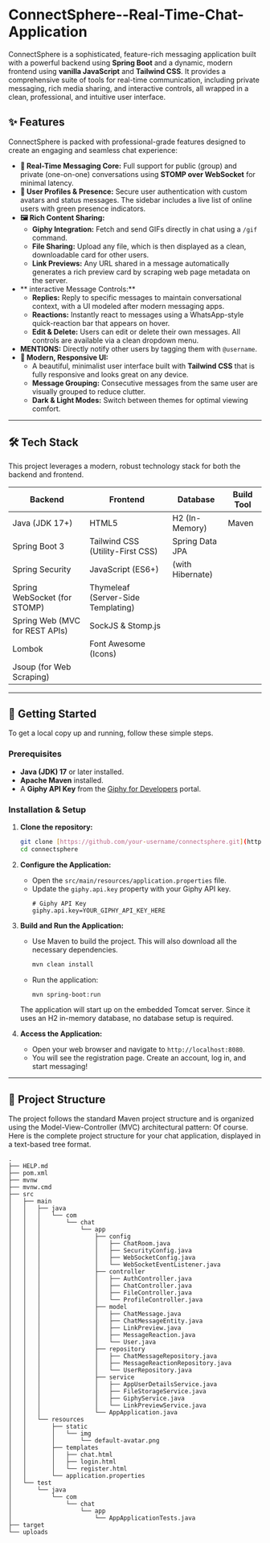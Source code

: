 # ConnectSphere--Real-Time-Chat-Application

ConnectSphere is a sophisticated, feature-rich messaging application built with a powerful backend using **Spring Boot** and a dynamic, modern frontend using **vanilla JavaScript** and **Tailwind CSS**. It provides a comprehensive suite of tools for real-time communication, including private messaging, rich media sharing, and interactive controls, all wrapped in a clean, professional, and intuitive user interface.


## ✨ Features

ConnectSphere is packed with professional-grade features designed to create an engaging and seamless chat experience:

* **💬 Real-Time Messaging Core:** Full support for public (group) and private (one-on-one) conversations using **STOMP over WebSocket** for minimal latency.
* **👤 User Profiles & Presence:** Secure user authentication with custom avatars and status messages. The sidebar includes a live list of online users with green presence indicators.
* **🖼️ Rich Content Sharing:**
    * **Giphy Integration:** Fetch and send GIFs directly in chat using a `/gif` command.
    * **File Sharing:** Upload any file, which is then displayed as a clean, downloadable card for other users.
    * **Link Previews:** Any URL shared in a message automatically generates a rich preview card by scraping web page metadata on the server.
* ** interactive Message Controls:**
    * **Replies:** Reply to specific messages to maintain conversational context, with a UI modeled after modern messaging apps.
    * **Reactions:** Instantly react to messages using a WhatsApp-style quick-reaction bar that appears on hover.
    * **Edit & Delete:** Users can edit or delete their own messages. All controls are available via a clean dropdown menu.
* **MENTIONS:** Directly notify other users by tagging them with `@username`.
* **💎 Modern, Responsive UI:**
    * A beautiful, minimalist user interface built with **Tailwind CSS** that is fully responsive and looks great on any device.
    * **Message Grouping:** Consecutive messages from the same user are visually grouped to reduce clutter.
    * **Dark & Light Modes:** Switch between themes for optimal viewing comfort.

---

## 🛠️ Tech Stack

This project leverages a modern, robust technology stack for both the backend and frontend.

| Backend                        | Frontend                           | Database               | Build Tool |
| ------------------------------ | ---------------------------------- | ---------------------- | ---------- |
| Java (JDK 17+)                 | HTML5                              | H2 (In-Memory)         | Maven      |
| Spring Boot 3                  | Tailwind CSS (Utility-First CSS)   | Spring Data JPA        |            |
| Spring Security                | JavaScript (ES6+)                  | (with Hibernate)       |            |
| Spring WebSocket (for STOMP)   | Thymeleaf (Server-Side Templating) |                        |            |
| Spring Web (MVC for REST APIs) | SockJS & Stomp.js                  |                        |            |
| Lombok                         | Font Awesome (Icons)               |                        |            |
| Jsoup (for Web Scraping)       |                                    |                        |            |

---

## 🚀 Getting Started

To get a local copy up and running, follow these simple steps.

### **Prerequisites**

* **Java (JDK) 17** or later installed.
* **Apache Maven** installed.
* A **Giphy API Key** from the [Giphy for Developers](https://developers.giphy.com/) portal.

### **Installation & Setup**

1.  **Clone the repository:**
    ```sh
    git clone [https://github.com/your-username/connectsphere.git](https://github.com/your-username/connectsphere.git)
    cd connectsphere
    ```

2.  **Configure the Application:**
    * Open the `src/main/resources/application.properties` file.
    * Update the `giphy.api.key` property with your Giphy API key.
        ```properties
        # Giphy API Key
        giphy.api.key=YOUR_GIPHY_API_KEY_HERE
        ```

3.  **Build and Run the Application:**
    * Use Maven to build the project. This will also download all the necessary dependencies.
        ```sh
        mvn clean install
        ```
    * Run the application:
        ```sh
        mvn spring-boot:run
        ```
    The application will start up on the embedded Tomcat server. Since it uses an H2 in-memory database, no database setup is required.

4.  **Access the Application:**
    * Open your web browser and navigate to `http://localhost:8080`.
    * You will see the registration page. Create an account, log in, and start messaging!

---

## 📂 Project Structure

The project follows the standard Maven project structure and is organized using the Model-View-Controller (MVC) architectural pattern:
Of course. Here is the complete project structure for your chat application, displayed in a text-based tree format.

```
.
├── HELP.md
├── pom.xml
├── mvnw
├── mvnw.cmd
├── src
│   ├── main
│   │   ├── java
│   │   │   └── com
│   │   │       └── chat
│   │   │           └── app
│   │   │               ├── config
│   │   │               │   ├── ChatRoom.java
│   │   │               │   ├── SecurityConfig.java
│   │   │               │   ├── WebSocketConfig.java
│   │   │               │   └── WebSocketEventListener.java
│   │   │               ├── controller
│   │   │               │   ├── AuthController.java
│   │   │               │   ├── ChatController.java
│   │   │               │   ├── FileController.java
│   │   │               │   └── ProfileController.java
│   │   │               ├── model
│   │   │               │   ├── ChatMessage.java
│   │   │               │   ├── ChatMessageEntity.java
│   │   │               │   ├── LinkPreview.java
│   │   │               │   ├── MessageReaction.java
│   │   │               │   └── User.java
│   │   │               ├── repository
│   │   │               │   ├── ChatMessageRepository.java
│   │   │               │   ├── MessageReactionRepository.java
│   │   │               │   └── UserRepository.java
│   │   │               ├── service
│   │   │               │   ├── AppUserDetailsService.java
│   │   │               │   ├── FileStorageService.java
│   │   │               │   ├── GiphyService.java
│   │   │               │   └── LinkPreviewService.java
│   │   │               └── AppApplication.java
│   │   └── resources
│   │       ├── static
│   │       │   └── img
│   │       │       └── default-avatar.png
│   │       ├── templates
│   │       │   ├── chat.html
│   │       │   ├── login.html
│   │       │   └── register.html
│   │       └── application.properties
│   └── test
│       └── java
│           └── com
│               └── chat
│                   └── app
│                       └── AppApplicationTests.java
├── target
└── uploads




